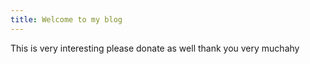 ```yaml
---
title: Welcome to my blog
---
```


This is very interesting please donate as well thank you very muchahy
